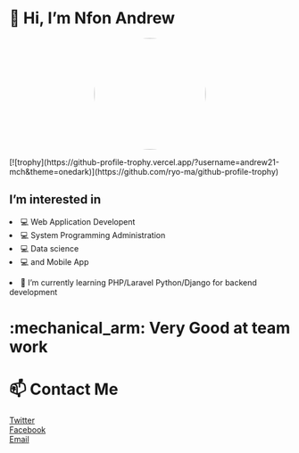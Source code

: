 <h1>👋 Hi, I’m Nfon Andrew</h1>
<p align="center">
  <img width="200" height="200" style="border-radius: 50%" src="https://avatars.githubusercontent.com/u/58951422?v=4">
</p> 
[![trophy](https://github-profile-trophy.vercel.app/?username=andrew21-mch&theme=onedark)](https://github.com/ryo-ma/github-profile-trophy)
<h2>I’m interested in </h2> 
<li> 💻 Web Application Developent</li>
<li> 💻 System Programming Administration</li>
<li> 💻 Data science</li>  
<li> 💻 and Mobile App</li>
<p><li>🌱 I’m currently learning PHP/Laravel Python/Django for backend development</li> 
<h1> :mechanical_arm: Very Good at team work</h1>
 <h1>📫 Contact Me </h1>
<a href="https://twitter.com/nfonandrew73">Twitter </a> <br>
<a href="https://facebook.com/nfonandrew">Facebook</a><br>
<a href="nfonandrew73@gmail.com">Email</a><br>
</p> 
<!---
andrew21-mch/andrew21-mch is a ✨ special ✨ repository because its `README.md` (this file) appears on your GitHub profile.
You can click the Preview link to take a look at your changes.

